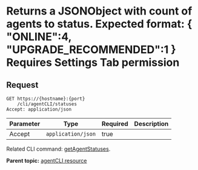 # Returns a JSONObject with count of agents to status. Expected format: \{ "ONLINE":4, "UPGRADE\_RECOMMENDED":1 \} Requires Settings Tab permission

## Request

```
GET https://{hostname}:{port}
    /cli/agentCLI/statuses
Accept: application/json

```

|Parameter|Type|Required|Description|
|---------|----|--------|-----------|
|Accept|`application/json`|true| |

Related CLI command: [getAgentStatuses](udclient_getagentstatuses.md).

**Parent topic:** [agentCLI resource](../../com.udeploy.api.doc/topics/rest_cli_agentcli.md)

